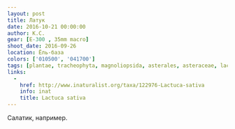 ```yaml
---
layout: post
title: Латук
date: 2016-10-21 00:00:00
author: К.С.
gear: [E-300 , 35mm macro]
shoot_date: 2016-09-26
location: Ёль-база
colors: ['010500', '041700']
tags: [plantae, tracheophyta, magnoliopsida, asterales, asteraceae, lactuca, lactuca sativa]
links:
  -
    href: http://www.inaturalist.org/taxa/122976-Lactuca-sativa
    info: inat
    title: Lactuca sativa
---
```


Салатик, например.
